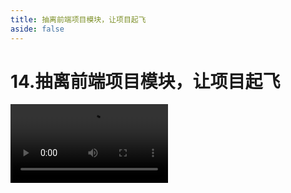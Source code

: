 ```yaml
---
title: 抽离前端项目模块，让项目起飞
aside: false
---
```


# 14.抽离前端项目模块，让项目起飞

<video autoplay src="http://qn.chinavanes.com/interview/project-interview/14.抽离前端项目模块，让项目起飞.mp4" controls controlsList="nodownload" width="50%"/>

